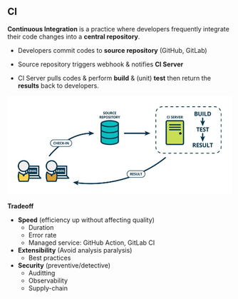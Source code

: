 ## CI

**Continuous Integration** is a practice where developers frequently integrate their code changes into a **central repository**.

- Developers commit codes to **source repository** (GitHub, GitLab)

- Source repository triggers webhook & notifies **CI Server**

- CI Server pulls codes & perform **build** & (unit) **test** then return the **results** back to developers.


![image-20241118124949026](Readme.assets/image-20241118124949026.png)

**Tradeoff**

- **Speed** (efficiency up without affecting quality)
  - Duration
  - Error rate
  - Managed service: GitHub Action, GitLab CI
- **Extensibility** (Avoid analysis paralysis)
  - Best practices
- **Security** (preventive/detective)
  - Auditting
  - Observability
  - Supply-chain